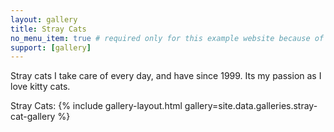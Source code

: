```yaml
---
layout: gallery
title: Stray Cats
no_menu_item: true # required only for this example website because of menu construction
support: [gallery]
---
```


Stray cats I take care of every day, and have since 1999.
Its my passion as I love kitty cats.

Stray Cats:
{% include gallery-layout.html gallery=site.data.galleries.stray-cat-gallery %}